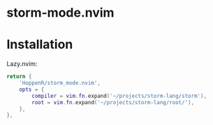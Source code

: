 # storm-mode.nvim

# Installation

Lazy.nvim:

```lua
return {
    'HoppenR/storm_mode.nvim',
    opts = {
        compiler = vim.fn.expand('~/projects/storm-lang/storm'),
        root = vim.fn.expand('~/projects/storm-lang/root/'),
    },
},
```
